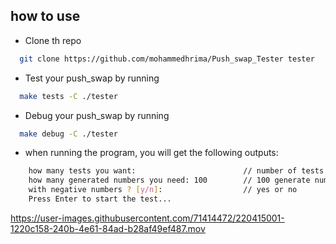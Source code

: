 
## how to use

- Clone th repo
```bash
  git clone https://github.com/mohammedhrima/Push_swap_Tester tester
```

- Test your push_swap by running 
```bash
  make tests -C ./tester
```

- Debug your push_swap by running 
```bash
  make debug -C ./tester
```


- when running the program, you will get the following outputs:
```bash
    how many tests you want:                        // number of tests 
    how many generated numbers you need: 100        // 100 generate number
    with negative numbers ? [y/n]:                  // yes or no
    Press Enter to start the test...
```





https://user-images.githubusercontent.com/71414472/220415001-1220c158-240b-4e61-84ad-b28af49ef487.mov




